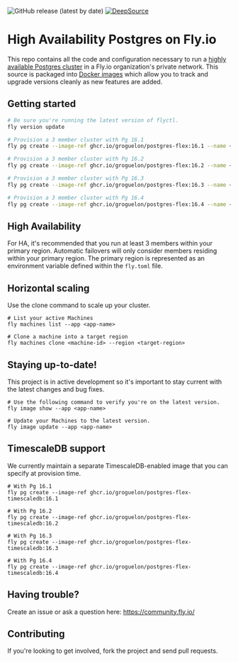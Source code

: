 ![GitHub release (latest by date)](https://img.shields.io/github/v/release/GRoguelon/postgres-flex)
[![DeepSource](https://deepsource.io/gh/GRoguelon/postgres-flex.svg/?label=active+issues&token=VOdkBvMAf90cLzNVB3k0WpJC)](https://deepsource.io/gh/GRoguelon/postgres-flex/?ref=repository-badge)

# High Availability Postgres on Fly.io
This repo contains all the code and configuration necessary to run a [highly available Postgres cluster](https://fly.io/docs/postgres/) in a Fly.io organization's private network. This source is packaged into [Docker images](https://github.com/GRoguelon?ecosystem=container&tab=packages&visibility=public&tab=packages&ecosystem=container&visibility=public&q=postgres-flex) which allow you to track and upgrade versions cleanly as new features are added.


## Getting started
```bash
# Be sure you're running the latest version of flyctl.
fly version update

# Provision a 3 member cluster with Pg 16.1
fly pg create --image-ref ghcr.io/groguelon/postgres-flex:16.1 --name <app-name> --initial-cluster-size 3 --region ord --flex

# Provision a 3 member cluster with Pg 16.2
fly pg create --image-ref ghcr.io/groguelon/postgres-flex:16.2 --name <app-name> --initial-cluster-size 3 --region ord --flex

# Provision a 3 member cluster with Pg 16.3
fly pg create --image-ref ghcr.io/groguelon/postgres-flex:16.3 --name <app-name> --initial-cluster-size 3 --region ord --flex

# Provision a 3 member cluster with Pg 16.4
fly pg create --image-ref ghcr.io/groguelon/postgres-flex:16.4 --name <app-name> --initial-cluster-size 3 --region ord --flex
```

## High Availability
For HA, it's recommended that you run at least 3 members within your primary region. Automatic failovers will only consider members residing within your primary region. The primary region is represented as an environment variable defined within the `fly.toml` file.

## Horizontal scaling
Use the clone command to scale up your cluster.
```
# List your active Machines
fly machines list --app <app-name>

# Clone a machine into a target region
fly machines clone <machine-id> --region <target-region>
```

## Staying up-to-date!
This project is in active development so it's important to stay current with the latest changes and bug fixes.

```
# Use the following command to verify you're on the latest version.
fly image show --app <app-name>

# Update your Machines to the latest version.
fly image update --app <app-name>

```

## TimescaleDB support
We currently maintain a separate TimescaleDB-enabled image that you can specify at provision time.

```
# With Pg 16.1
fly pg create --image-ref ghcr.io/groguelon/postgres-flex-timescaledb:16.1

# With Pg 16.2
fly pg create --image-ref ghcr.io/groguelon/postgres-flex-timescaledb:16.2

# With Pg 16.3
fly pg create --image-ref ghcr.io/groguelon/postgres-flex-timescaledb:16.3

# With Pg 16.4
fly pg create --image-ref ghcr.io/groguelon/postgres-flex-timescaledb:16.4
```

## Having trouble?
Create an issue or ask a question here: https://community.fly.io/

## Contributing
If you're looking to get involved, fork the project and send pull requests.
